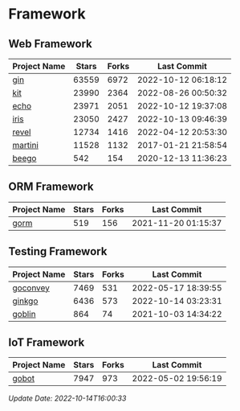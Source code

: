 # Framework

## Web Framework
| Project Name | Stars | Forks | Last Commit |
| ------------ | ----- | ----- | ----------- |
| [gin](https://github.com/gin-gonic/gin) | 63559 | 6972 | 2022-10-12 06:18:12 |
| [kit](https://github.com/go-kit/kit) | 23990 | 2364 | 2022-08-26 00:50:32 |
| [echo](https://github.com/labstack/echo) | 23971 | 2051 | 2022-10-12 19:37:08 |
| [iris](https://github.com/kataras/iris) | 23050 | 2427 | 2022-10-13 09:46:39 |
| [revel](https://github.com/revel/revel) | 12734 | 1416 | 2022-04-12 20:53:30 |
| [martini](https://github.com/go-martini/martini) | 11528 | 1132 | 2017-01-21 21:58:54 |
| [beego](https://github.com/astaxie/beego) | 542 | 154 | 2020-12-13 11:36:23 |

## ORM Framework
| Project Name | Stars | Forks | Last Commit |
| ------------ | ----- | ----- | ----------- |
| [gorm](https://github.com/jinzhu/gorm) | 519 | 156 | 2021-11-20 01:15:37 |

## Testing Framework
| Project Name | Stars | Forks | Last Commit |
| ------------ | ----- | ----- | ----------- |
| [goconvey](https://github.com/smartystreets/goconvey) | 7469 | 531 | 2022-05-17 18:39:55 |
| [ginkgo](https://github.com/onsi/ginkgo) | 6436 | 573 | 2022-10-14 03:23:31 |
| [goblin](https://github.com/franela/goblin) | 864 | 74 | 2021-10-03 14:34:22 |

## IoT Framework
| Project Name | Stars | Forks | Last Commit |
| ------------ | ----- | ----- | ----------- |
| [gobot](https://github.com/hybridgroup/gobot) | 7947 | 973 | 2022-05-02 19:56:19 |

*Update Date: 2022-10-14T16:00:33*